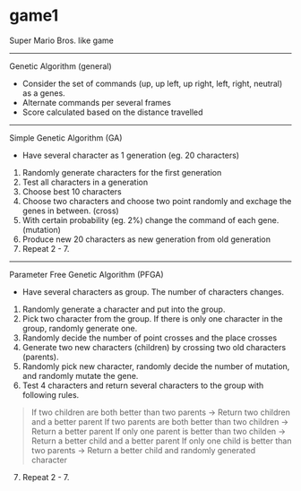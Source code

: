 # game1
Super Mario Bros. like game
********************************************************************************************************
Genetic Algorithm (general)
 - Consider the set of commands (up, up left, up right, left, right, neutral) as a genes.
 - Alternate commands per several frames
 - Score calculated based on the distance travelled
********************************************************************************************************
Simple Genetic Algorithm (GA)
 - Have several character as 1 generation (eg. 20 characters)
 1. Randomly generate characters for the first generation
 2. Test all characters in a generation
 3. Choose best 10 characters
 4. Choose two characters and choose two point randomly and exchage the genes in between. (cross)
 5. With certain probability (eg. 2%) change the command of each gene. (mutation)
 6. Produce new 20 characters as new generation from old generation
 7. Repeat 2 - 7.
 ********************************************************************************************************
Parameter Free Genetic Algorithm (PFGA)
 - Have several characters as group. The number of characters changes.
 1. Randomly generate a character and put into the group.
 2. Pick two character from the group. If there is only one character in the group, randomly generate one.
 3. Randomly decide the number of point crosses and the place crosses
 4. Generate two new characters (children) by crossing two old characters (parents).
 5. Randomly pick new character, randomly decide the number of mutation, and randomly mutate the gene.
 6. Test 4 characters and return several characters to the group with following rules.
   > If two children are both better than two parents -> Return two children and a better parent
   > If two parents are both better than two children -> Return a better parent
   > If only one parent is better than two childen -> Return a better child and a better parent
   > If only one child is better than two parents -> Return a better child and randomly generated character
 7. Repeat 2 - 7.



